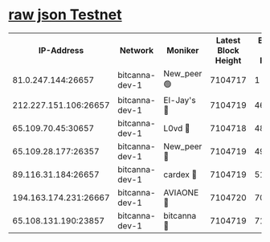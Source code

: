 [raw json Testnet](https://rpc-check.bcat.stavr.tech/bcat/rpc-bcat-result.json)
=


<table><tr><th>IP-Address</th><th>Network</th><th>Moniker</th><th>Latest Block Height</th><th>Earliest Block Height</th><th>Catching Up</th><th>Tx Index</th><th>Voting Power</th><th>Scan Time</th></tr><tr><td>81.0.247.144:26657</td><td>bitcanna-dev-1</td><td>New_peer 🟢</td><td>7104717</td><td>1</td><td>False</td><td>on</td><td>0</td><td>2024-03-29T09:55:04.928634761UTC</td></tr><tr><td>212.227.151.106:26657</td><td>bitcanna-dev-1</td><td>El-Jay's 🔴</td><td>7104719</td><td>4670391</td><td>False</td><td>on</td><td>2218364</td><td>2024-03-29T09:55:11.642288656UTC</td></tr><tr><td>65.109.70.45:30657</td><td>bitcanna-dev-1</td><td>L0vd 🔴</td><td>7104718</td><td>4828155</td><td>False</td><td>on</td><td>308120</td><td>2024-03-29T09:55:05.234342138UTC</td></tr><tr><td>65.109.28.177:26357</td><td>bitcanna-dev-1</td><td>New_peer 🔴</td><td>7104719</td><td>4952911</td><td>False</td><td>on</td><td>2237167</td><td>2024-03-29T09:55:12.207724303UTC</td></tr><tr><td>89.116.31.184:26657</td><td>bitcanna-dev-1</td><td>cardex 🔴</td><td>7104719</td><td>5185001</td><td>False</td><td>on</td><td>1</td><td>2024-03-29T09:55:11.908882094UTC</td></tr><tr><td>194.163.174.231:26667</td><td>bitcanna-dev-1</td><td>AVIAONE 🔴</td><td>7104720</td><td>7097761</td><td>False</td><td>on</td><td>1949865</td><td>2024-03-29T09:55:19.379762850UTC</td></tr><tr><td>65.108.131.190:23857</td><td>bitcanna-dev-1</td><td>bitcanna 🔴</td><td>7104719</td><td>7100719</td><td>False</td><td>off</td><td>378646</td><td>2024-03-29T09:55:12.495478829UTC</td></tr></table>